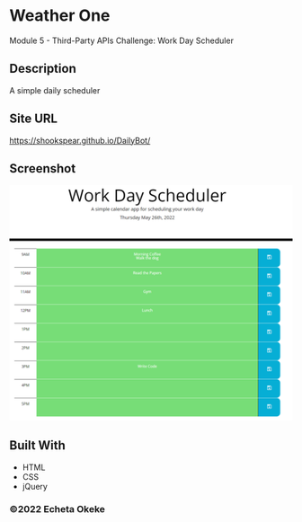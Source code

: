 # Weather One
Module 5 - Third-Party APIs Challenge: Work Day Scheduler

## Description
A simple daily scheduler

## Site URL
https://shookspear.github.io/DailyBot/

## Screenshot
![DailyBot Event Tracker](assets/images/screenshot.png)

## Built With
* HTML
* CSS
* jQuery



### ©️2022 Echeta Okeke

